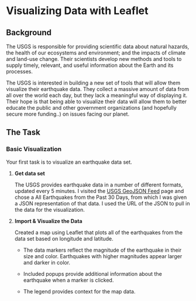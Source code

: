 # Visualizing Data with Leaflet

## Background

The USGS is responsible for providing scientific data about natural hazards, the health of our ecosystems and environment; and the impacts of climate and land-use change. Their scientists develop new methods and tools to supply timely, relevant, and useful information about the Earth and its processes. 

The USGS is interested in building a new set of tools that will allow them visualize their earthquake data. They collect a massive amount of data from all over the world each day, but they lack a meaningful way of displaying it. Their hope is that being able to visualize their data will allow them to better educate the public and other government organizations (and hopefully secure more funding..) on issues facing our planet.

## The Task

### Basic Visualization

Your first task is to visualize an earthquake data set.

1. **Get data set**

   The USGS provides earthquake data in a number of different formats, updated every 5 minutes. I visited the [USGS GeoJSON Feed](http://earthquake.usgs.gov/earthquakes/feed/v1.0/geojson.php) page and chose a All Earthquakes from the Past 30 Days, from which I was given a JSON representation of that data. I used the URL of the JSON to pull in the data for the visualization.

2. **Import & Visualize the Data**

   Created a map using Leaflet that plots all of the earthquakes from the data set based on longitude and latitude.

   * The data markers reflect the magnitude of the earthquake in their size and color. Earthquakes with higher magnitudes appear larger and darker in color.

   * Included popups provide additional information about the earthquake when a marker is clicked.

   * The legend provides context for the map data.

